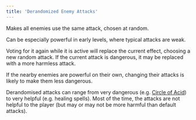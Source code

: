 ```yaml
---
title: 'Derandomized Enemy Attacks'
---
```


Makes all enemies use the same attack, chosen at random.

Can be especially powerful in early levels, where typical attacks are weak.

Voting for it again while it is active will replace the current effect, choosing a new random attack.
If the current attack is dangerous, it may be replaced with a more harmless attack.

If the nearby enemies are powerful on their own, changing their attacks is likely to make them less dangerous.

Derandomised attacks can range from very dangerous (e.g. [Circle of Acid](https://noita.wiki.gg/wiki/Circle_of_%28Material%29)) to very helpful (e.g. healing spells). Most of the time, the attacks are not helpful to the player (but may or may not be more harmful than default attacks).

